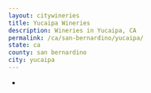 ```yaml
---
layout: citywineries
title: Yucaipa Wineries
description: Wineries in Yucaipa, CA
permalink: /ca/san-bernardino/yucaipa/
state: ca
county: san bernardino
city: yucaipa
---
```

-
